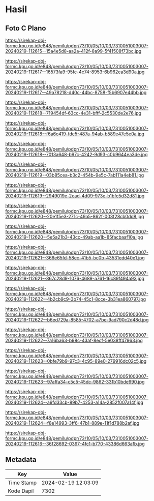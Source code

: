 # Hasil

## Foto C Plano

https://sirekap-obj-formc.kpu.go.id/e848/pemilu/pdpr/73/10/05/10/03/7310051003007-20240219-112615--15a4e5d8-aa2a-412f-8a99-5f41508f73bc.jpg

https://sirekap-obj-formc.kpu.go.id/e848/pemilu/pdpr/73/10/05/10/03/7310051003007-20240219-112617--16573fa9-95fc-4c74-8953-6b962ea3d90a.jpg

https://sirekap-obj-formc.kpu.go.id/e848/pemilu/pdpr/73/10/05/10/03/7310051003007-20240219-112617--49a78218-d40c-44bc-8758-f5b6907e44bb.jpg

https://sirekap-obj-formc.kpu.go.id/e848/pemilu/pdpr/73/10/05/10/03/7310051003007-20240219-112618--719454df-63cc-4e31-bfff-2c5530de2e76.jpg

https://sirekap-obj-formc.kpu.go.id/e848/pemilu/pdpr/73/10/05/10/03/7310051003007-20240219-112618--f6a6c419-fde5-487a-94ab-b589e47e5e0a.jpg

https://sirekap-obj-formc.kpu.go.id/e848/pemilu/pdpr/73/10/05/10/03/7310051003007-20240219-112618--7013a648-b97c-4242-9d93-c0b9644ea3de.jpg

https://sirekap-obj-formc.kpu.go.id/e848/pemilu/pdpr/73/10/05/10/03/7310051003007-20240219-112619--03b85cea-b3c2-454b-9e5c-7ab111a4eb81.jpg

https://sirekap-obj-formc.kpu.go.id/e848/pemilu/pdpr/73/10/05/10/03/7310051003007-20240219-112619--2949019e-2ead-4d09-973e-b1bfc5d32d81.jpg

https://sirekap-obj-formc.kpu.go.id/e848/pemilu/pdpr/73/10/05/10/03/7310051003007-20240219-112620--20e1f5e3-271c-49a5-862f-003f28cb0dd8.jpg

https://sirekap-obj-formc.kpu.go.id/e848/pemilu/pdpr/73/10/05/10/03/7310051003007-20240219-112620--5e5a21b3-43cc-49ab-aa1b-85facbaaf10a.jpg

https://sirekap-obj-formc.kpu.go.id/e848/pemilu/pdpr/73/10/05/10/03/7310051003007-20240219-112621--366e65fd-58ec-41b5-bc0b-43531edd40e1.jpg

https://sirekap-obj-formc.kpu.go.id/e848/pemilu/pdpr/73/10/05/10/03/7310051003007-20240219-112621--867c28d9-1076-4689-a761-16c89f494a93.jpg

https://sirekap-obj-formc.kpu.go.id/e848/pemilu/pdpr/73/10/05/10/03/7310051003007-20240219-112622--4b2cb9c9-3b74-45c1-8cce-3b31ea860797.jpg

https://sirekap-obj-formc.kpu.go.id/e848/pemilu/pdpr/73/10/05/10/03/7310051003007-20240219-112622--b6ed729a-8585-4702-a7be-9ad790c2d48d.jpg

https://sirekap-obj-formc.kpu.go.id/e848/pemilu/pdpr/73/10/05/10/03/7310051003007-20240219-112622--7a16ba63-b98c-43af-8ecf-5e038ff47963.jpg

https://sirekap-obj-formc.kpu.go.id/e848/pemilu/pdpr/73/10/05/10/03/7310051003007-20240219-112623--0bfe79b9-97c3-4c95-89e0-279916dc02c5.jpg

https://sirekap-obj-formc.kpu.go.id/e848/pemilu/pdpr/73/10/05/10/03/7310051003007-20240219-112623--97affa34-c5c5-45dc-9862-331b10bde990.jpg

https://sirekap-obj-formc.kpu.go.id/e848/pemilu/pdpr/73/10/05/10/03/7310051003007-20240219-112624--a9fd33cb-89b7-4253-a14a-2852f007a14f.jpg

https://sirekap-obj-formc.kpu.go.id/e848/pemilu/pdpr/73/10/05/10/03/7310051003007-20240219-112624--f8e14993-3ff6-47b1-889e-11f1d788b2af.jpg

https://sirekap-obj-formc.kpu.go.id/e848/pemilu/pdpr/73/10/05/10/03/7310051003007-20240219-112616--36f28692-0397-4fc1-b770-43386d663afb.jpg


## Metadata

| Key        | Value               |
| ---------- | ------------------- |
| Time Stamp | 2024-02-19 12:03:09 |
| Kode Dapil | 7302                |



